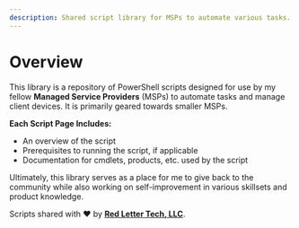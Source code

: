 ```yaml
---
description: Shared script library for MSPs to automate various tasks.
---
```


# Overview

This library is a repository of PowerShell scripts designed for use by my fellow **Managed Service Providers** (MSPs) to automate tasks and manage client devices. It is primarily geared towards smaller MSPs.

**Each Script Page Includes:**

* An overview of the script
* Prerequisites to running the script, if applicable
* Documentation for cmdlets, products, etc. used by the script

Ultimately, this library serves as a place for me to give back to the community while also working on self-improvement in various skillsets and product knowledge.

Scripts shared with :heart: by [**Red Letter Tech, LLC**](https://redletter.tech).
